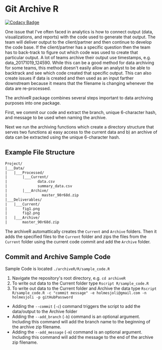 # Git Archive R
[![Codacy Badge](https://api.codacy.com/project/badge/Grade/8e2a0bb99c394ffeae44e17af558136e)](https://www.codacy.com/app/holmesjoli/dataArchive?utm_source=github.com&amp;utm_medium=referral&amp;utm_content=holmesjoli/dataArchive&amp;utm_campaign=Badge_Grade)

One issue that I've often faced in analytics is how to connect output (data, visualizations, and reports) with the code used to generate that output. The team will deliver output to the client/partner and then continue to develop the code base. If the client/partner has a specific question then the team has to back-track to figure out which code was used to create that particular output. A lot of teams archive their output use timestamps, e.g. data_20171019_124590. While this can be a good method for data archiving for some teams, this method doesn't easily allow an analyst to be able to backtrack and see which code created that specific output. This can also create issues if data is created and then used as an input farther downstream because it means that the filename is changing whenever the data are re-processed.

The archiveR package combines several steps important to data archiving purposes into one package.

First, we commit our code and extract the branch, unique 6-character hash, and message to be used when naming the archive.

Next we run the archiving functions which create a directory structure that serves two functions a) easy access to the current data and b) an archive of data can be extracted using the unique 6-character hash.

## Example File Structure

```txt
Project/
|___Data/
|   |___Processed/
|       |___Current/
|              data.csv
|              summary_data.csv
|       |___Archive/
|                master_90r68d.zip
|___Deliverables/
|   |___Current/
|       fig1.png
|       fig2.png
|   |___Archive/
|       master_90r68d.zip
```

The archiveR automattically creates the `Current` and `Archive` folders. Then it adds the specified files to the `Current` folder and zips the files from the `Current` folder using the current code commit and add the `Archive` folder.

## Commit and Archive Sample Code

Sample Code is located `./archiveR/R/sample_code.R`

1.  Navigate the repository's root directory, e.g. `cd archiveR`
2.  To write out data to the Current folder type `Rscript R/sample_code.R`
3.  To write out data to the Current folder and Archive the data type `Rscript R/sample_code.R -c "commit message" -e holmesjoli@gmail.com -n holmesjoli -p gitHubPassword`

-   Adding the `--commit` (`-c`) command triggers the script to add the data/output to the Archive folder
-   Adding the `--add_branch` (`-b`) command is an optional argument. Including this command will add the branch name to the beginning of the archive zip filename.
-   Adding the `--add_message` (`-m`) command is an optional argument. Including this command will add the message to the end of the archive zip filename.
